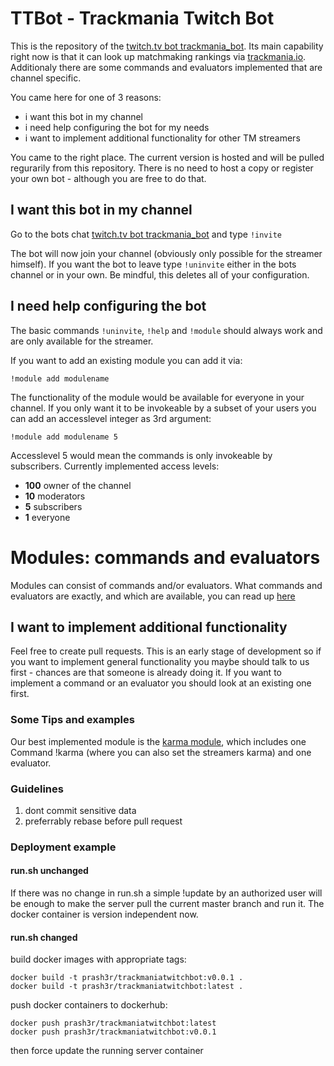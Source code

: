 # TTBot - Trackmania Twitch Bot
This is the repository of the [twitch.tv bot trackmania_bot](https://www.twitch.tv/trackmania_bot). Its main capability right now is that it can look up matchmaking rankings via [trackmania.io](https://trackmania.io/#/players). Additionaly there are some commands and evaluators implemented that are channel specific.

You came here for one of 3 reasons:
 - i want this bot in my channel
 - i need help configuring the bot for my needs
 - i want to implement additional functionality for other TM streamers

You came to the right place. The current version is hosted and will be pulled regurarily from this repository. There is no need to host a copy or register your own bot - although you are free to do that. 

## I want this bot in my channel
Go to the bots chat [twitch.tv bot trackmania_bot](https://www.twitch.tv/trackmania_bot) and type `!invite`

The bot will now join your channel (obviously only possible for the streamer himself). If you want the bot to leave type `!uninvite` either in the bots channel or in your own. Be mindful, this deletes all of your configuration.

## I need help configuring the bot
The basic commands `!uninvite`, `!help` and `!module` should always work and are only available for the streamer.

If you want to add an existing module you can add it via:

    !module add modulename

The functionality of the module would be available for everyone in your channel. If you only want it to be invokeable by a subset of your users you can add an accesslevel integer as 3rd argument:

    !module add modulename 5

Accesslevel 5 would mean the commands is only invokeable by subscribers.
Currently implemented access levels:

 - **100** owner of the channel
 - **10** moderators
 - **5** subscribers
 - **1** everyone

# Modules: commands and evaluators
Modules can consist of commands and/or evaluators. What commands and evaluators are exactly, and which are available, you can read up [here](https://github.com/Prash3r/TrackmaniaTwitchBot/tree/master/TTBot/module)

## I want to implement additional functionality
Feel free to create pull requests. This is an early stage of development so if you want to implement general functionality you maybe should talk to us first - chances are that someone is already doing it. If you want to implement a command or an evaluator you should look at an existing one first.

### Some Tips and examples
Our best implemented module is the [karma module](https://github.com/Prash3r/TrackmaniaTwitchBot/tree/master/TTBot/module/karma), which includes one Command !karma (where you can also set the streamers karma) and one evaluator.

### Guidelines
 1. dont commit sensitive data
 2. preferrably rebase before pull request

### Deployment example
#### run.sh unchanged
If there was no change in run.sh a simple
    !update
by an authorized user will be enough to make the server pull the current master branch and run it. The docker container is version independent now.

#### run.sh changed
build docker images with appropriate tags:

    docker build -t prash3r/trackmaniatwitchbot:v0.0.1 .
    docker build -t prash3r/trackmaniatwitchbot:latest .

push docker containers to dockerhub:

    docker push prash3r/trackmaniatwitchbot:latest
	docker push prash3r/trackmaniatwitchbot:v0.0.1

then force update the running server container